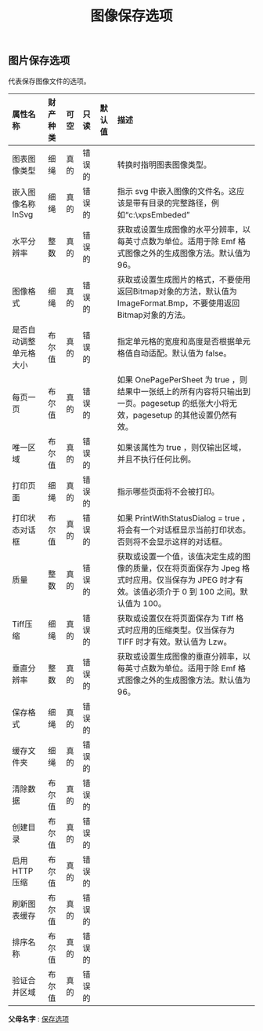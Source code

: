﻿---
title: 图像保存选项
second_title: Aspose.Cells Cloud Documen
type: docs
url: /zh/specification/model/imagesaveoptions/
description: Aspose.Cells 云模型规范：ImageSaveOptions。轻松处理 Excel 和其他电子表格文档，具有打开、生成、编辑、拆分、合并、比较和转换等功能
kwords: Excel, Office, 电子表格, Cloud REST API, 图像保存选项
weight: 50
---
## **图片保存选项**

代表保存图像文件的选项。

|属性名称|财产种类|可空|只读|默认值|描述|
|:- |:- |:- |:- |:- |:- |
|图表图像类型|细绳|真的|错误的||转换时指明图表图像类型。|
|嵌入图像名称InSvg|细绳|真的|错误的||指示 svg 中嵌入图像的文件名。这应该是带有目录的完整路径，例如“c:\\xpsEmbeded”|
|水平分辨率|整数|真的|错误的||获取或设置生成图像的水平分辨率，以每英寸点数为单位。适用于除 Emf 格式图像之外的生成图像方法。默认值为 96。|
|图像格式|细绳|真的|错误的||获取或设置生成图片的格式，不要使用返回Bitmap对象的方法，默认值为ImageFormat.Bmp，不要使用返回Bitmap对象的方法。|
|是否自动调整单元格大小|布尔值|真的|错误的||指定单元格的宽度和高度是否根据单元格值自动适配。默认值为 false。|
|每页一页|布尔值|真的|错误的||如果 OnePagePerSheet 为 true ，则结果中一张纸上的所有内容将只输出到一页。pagesetup 的纸张大小将无效，pagesetup 的其他设置仍然有效。|
|唯一区域|布尔值|真的|错误的||如果该属性为 true ，则仅输出区域，并且不执行任何比例。|
|打印页面|细绳|真的|错误的||指示哪些页面将不会被打印。|
|打印状态对话框|布尔值|真的|错误的||如果 PrintWithStatusDialog = true ，将会有一个对话框显示当前打印状态。否则将不会显示这样的对话框。|
|质量|整数|真的|错误的||获取或设置一个值，该值决定生成的图像的质量，仅在将页面保存为 Jpeg 格式时应用。仅当保存为 JPEG 时才有效。该值必须介于 0 到 100 之间。默认值为 100。|
|Tiff压缩|细绳|真的|错误的||获取或设置仅在将页面保存为 Tiff 格式时应用的压缩类型。仅当保存为 TIFF 时才有效。默认值为 Lzw。|
|垂直分辨率|整数|真的|错误的||获取或设置生成图像的垂直分辨率，以每英寸点数为单位。适用于除 Emf 格式图像之外的生成图像方法。默认值为 96。|
|保存格式|细绳|真的|错误的|||
|缓存文件夹|细绳|真的|错误的|||
|清除数据|布尔值|真的|错误的|||
|创建目录|布尔值|真的|错误的|||
|启用HTTP压缩|布尔值|真的|错误的|||
|刷新图表缓存|布尔值|真的|错误的|||
|排序名称|布尔值|真的|错误的|||
|验证合并区域|布尔值|真的|错误的|||

**父母名字** : [保存选项](/specification/model/saveoptions)

